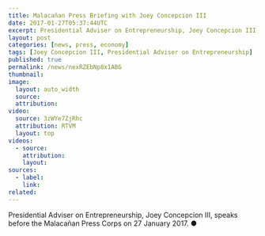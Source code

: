 ```yaml
---
title: Malacañan Press Briefing with Joey Concepcion III
date: 2017-01-27T05:37:44UTC
excerpt: Presidential Adviser on Entrepreneurship, Joey Concepcion III, speaks before the Malacañan Press Corps on 27 January 2017.
layout: post
categories: [news, press, economy]
tags: [Joey Concepcion III, Presidential Adviser on Entrepreneurship]
published: true
permalink: /news/nexRZEbNp8x1ABG
thumbnail:
image:
  layout: auto_width
  source: 
  attribution: 
video:
  source: 3zWYe7ZjRhc
  attribution: RTVM
  layout: top
videos:
  - source: 
    attribution: 
    layout: 
sources:
  - label:
    link:
related:
---
```


Presidential Adviser on Entrepreneurship, Joey Concepcion III, speaks before the Malacañan Press Corps on 27 January 2017.
&#x25cf;
